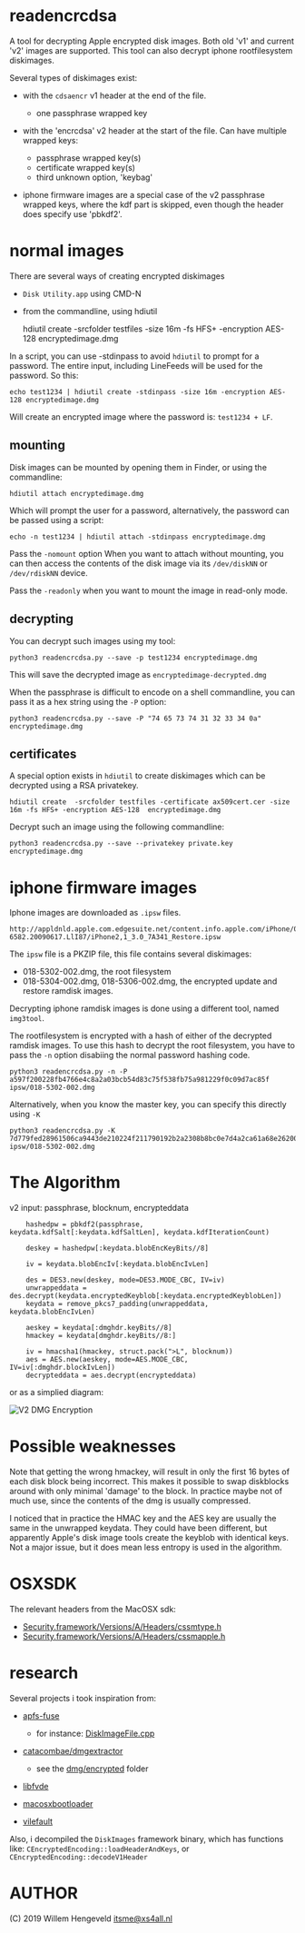 readencrcdsa
============

A tool for decrypting Apple encrypted disk images.
Both old 'v1' and current 'v2' images are supported.
This tool can also decrypt iphone rootfilesystem diskimages.

Several types of diskimages exist:

 * with the `cdsaencr` v1 header at the end of the file.
   * one passphrase wrapped key
 * with the 'encrcdsa' v2 header at the start of the file.
   Can have multiple wrapped keys:
    * passphrase wrapped key(s)
    * certificate wrapped key(s)
    * third unknown option, 'keybag'

 * iphone firmware images are a special case of the v2 passphrase
   wrapped keys, where the kdf part is skipped, even though
   the header does specify use 'pbkdf2'.

normal images
=============

There are several ways of creating encrypted diskimages
 * `Disk Utility.app`  using CMD-N
 * from the commandline, using hdiutil
    
    hdiutil create -srcfolder testfiles -size 16m -fs HFS+ -encryption AES-128 encryptedimage.dmg

In a script, you can use -stdinpass to avoid `hdiutil` to prompt for a password. The entire
input, including LineFeeds will be used for the password. So this:

    echo test1234 | hdiutil create -stdinpass -size 16m -encryption AES-128 encryptedimage.dmg

Will create an encrypted image where the password is: `test1234 + LF`.


mounting
--------

Disk images can be mounted by opening them in Finder, or using the commandline:

    hdiutil attach encryptedimage.dmg

Which will prompt the user for a password, alternatively, the password can be passed using a script:

    echo -n test1234 | hdiutil attach -stdinpass encryptedimage.dmg

Pass the `-nomount` option When you want to attach without mounting, you can then access the contents
of the disk image via its `/dev/diskNN` or `/dev/rdiskNN` device.

Pass the `-readonly` when you want to mount the image in read-only mode.


decrypting
----------

You can decrypt such images using my tool:

    python3 readencrcdsa.py --save -p test1234 encryptedimage.dmg

This will save the decrypted image as `encryptedimage-decrypted.dmg`

When the passphrase is difficult to encode on a shell commandline, you can pass it as a hex string using the `-P` option:

    python3 readencrcdsa.py --save -P "74 65 73 74 31 32 33 34 0a" encryptedimage.dmg


certificates
------------

A special option exists in `hdiutil` to create diskimages which can be decrypted using a RSA privatekey.

    hdiutil create  -srcfolder testfiles -certificate ax509cert.cer -size 16m -fs HFS+ -encryption AES-128  encryptedimage.dmg

Decrypt such an image using the following commandline:

    python3 readencrcdsa.py --save --privatekey private.key encryptedimage.dmg



iphone firmware images
=============

Iphone images are downloaded as `.ipsw` files.

    http://appldnld.apple.com.edgesuite.net/content.info.apple.com/iPhone/061-6582.20090617.LlI87/iPhone2,1_3.0_7A341_Restore.ipsw

The `ipsw` file is a PKZIP file, this file contains several diskimages:
 * 018-5302-002.dmg, the root filesystem
 * 018-5304-002.dmg, 018-5306-002.dmg, the encrypted update and restore ramdisk images.

Decrypting iphone ramdisk images is done using a different tool, named `img3tool`.

The rootfilesystem is encrypted with a hash of either of the decrypted ramdisk images. To use this hash to decrypt the 
root filesystem, you have to pass the `-n` option disabiing the normal password hashing code.

    python3 readencrcdsa.py -n -P a597f200228fb4766e4c8a2a03bcb54d83c75f538fb75a981229f0c09d7ac85f ipsw/018-5302-002.dmg

Alternatively, when you know the master key, you can specify this directly using `-K`

    python3 readencrcdsa.py -K 7d779fed28961506ca9443de210224f211790192b2a2308b8bc0e7d4a2ca61a68e26200e ipsw/018-5302-002.dmg


The Algorithm
=============

v2
input: passphrase, blocknum, encrypteddata

        hashedpw = pbkdf2(passphrase, keydata.kdfSalt[:keydata.kdfSaltLen], keydata.kdfIterationCount)

        deskey = hashedpw[:keydata.blobEncKeyBits//8]

        iv = keydata.blobEncIv[:keydata.blobEncIvLen]

        des = DES3.new(deskey, mode=DES3.MODE_CBC, IV=iv)
        unwrappeddata = des.decrypt(keydata.encryptedKeyblob[:keydata.encryptedKeyblobLen])
        keydata = remove_pkcs7_padding(unwrappeddata, keydata.blobEncIvLen)

        aeskey = keydata[:dmghdr.keyBits//8]
        hmackey = keydata[dmghdr.keyBits//8:]

        iv = hmacsha1(hmackey, struct.pack(">L", blocknum))
        aes = AES.new(aeskey, mode=AES.MODE_CBC, IV=iv[:dmghdr.blockIvLen])
        decrypteddata = aes.decrypt(encrypteddata)


or as a simplied diagram:

![V2 DMG Encryption](v2.png)


Possible weaknesses
===================

Note that getting the wrong hmackey, will result in only the first 16 bytes of each disk block being incorrect.
This makes it possible to swap diskblocks around with only minimal 'damage' to the block.
In practice maybe not of much use, since the contents of the dmg is usually compressed.

I noticed that in practice the HMAC key and the AES key are usually the same in the unwrapped keydata.
They could have been different, but apparently Apple's disk image tools create the keyblob with identical keys.
Not a major issue, but it does mean less entropy is used in the algorithm.


OSXSDK
======

The relevant headers from the MacOSX sdk:

 * [Security.framework/Versions/A/Headers/cssmtype.h](https://github.com/phracker/MacOSX-SDKs/blob/master/MacOSX10.13.sdk/System/Library/Frameworks/Security.framework/Versions/A/Headers/cssmtype.h)
 * [Security.framework/Versions/A/Headers/cssmapple.h](https://github.com/phracker/MacOSX-SDKs/blob/master/MacOSX10.13.sdk/System/Library/Frameworks/Security.framework/Versions/A/Headers/cssmapple.h)


research
========

Several projects i took inspiration from:

* [apfs-fuse](https://github.com/sgan81/apfs-fuse)
   * for instance: [DiskImageFile.cpp](https://github.com/sgan81/apfs-fuse/blob/master/ApfsLib/DiskImageFile.cpp)
* [catacombae/dmgextractor](https://github.com/unsound/dmgextractor)
   * see the [dmg/encrypted](https://github.com/unsound/dmgextractor/tree/master/src/org/catacombae/dmg/encrypted) folder

* [libfvde](https://github.com/libyal/libfvde/)
* [macosxbootloader](https://github.com/luckyone2/macosxbootloader)
* [vilefault](https://github.com/Alanaktion/vilefault)

Also, i decompiled the `DiskImages` framework binary, which has functions like: 
    `CEncryptedEncoding::loadHeaderAndKeys`, or `CEncryptedEncoding::decodeV1Header`


AUTHOR
======

(C) 2019 Willem Hengeveld <itsme@xs4all.nl>

